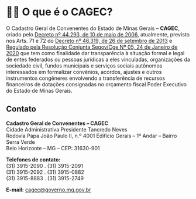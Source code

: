 # 🤷‍♀️ O que é o CAGEC?

O Cadastro Geral de Convenentes do Estado de Minas Gerais – **CAGEC**, criado pelo [Decreto nº 44.293, de 10 de maio de 2006](https://www.almg.gov.br/consulte/legislacao/completa/completa.html?tipo=DEC&num=44293&comp=&ano=2006), atualmente, previsto nos Arts. 71 e 72 do [Decreto nº 46.319, de 26 de setembro de 2013](https://www.almg.gov.br/consulte/legislacao/completa/completa.html?tipo=DEC&num=46319&comp=&ano=2013&aba=js_textoAtualizado#texto) e [Regulado pela Resolução Conjunta Segov/Cge Nº 05, 24 de Janeiro de 2020](http://sigconsaida.mg.gov.br/images/legislacao/Resoluo-Conjunta-SEGOV-CGE-n-05-de-24-de-janeiro-de-2020-.pdf) que tem como finalidade dar transparência à situação formal e legal de entes federados ou pessoas jurídicas a eles vinculadas, organizações da sociedade civil, fundos municipais e serviços sociais autônomos interessados em formalizar convênios, acordos, ajustes e outros instrumentos congêneres envolvendo a transferência de recursos financeiros de dotações consignadas no orçamento fiscal Poder Executivo do Estado de Minas Gerais.

## Contato

**Cadastro Geral de Convenentes – CAGEC**  
Cidade Administrativa Presidente Tancredo Neves  
Rodovia Papa João Paulo II, n.º 4001 Edifício Gerais – 1º Andar – Bairro Serra Verde  
Belo Horizonte – MG – CEP: 31630-901  
  
**Telefones de contato:**  
\(31\) 3915-2090 . \(31\) 3915-2091  
\(31\) 3915-2092 . \(31\) 3915-0882  
\(31\) 3915-8883 . \(31\) 3915-2749  
  
**E-mail:** [cagec@governo.mg.gov.br](mailto:cagec@governo.mg.gov.br)

